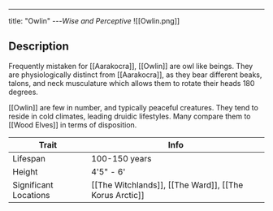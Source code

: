 ---
title: "Owlin"
---*Wise and Perceptive*
![[Owlin.png]]

## Description
Frequently mistaken for [[Aarakocra]], [[Owlin]] are owl like beings. They are physiologically distinct from [[Aarakocra]], as they bear different beaks, talons, and neck musculature which allows them to rotate their heads 180 degrees.

[[Owlin]] are few in number, and typically peaceful creatures. They tend to reside in cold climates, leading druidic lifestyles. Many compare them to [[Wood Elves]] in terms of disposition.

| Trait | Info |
| --- | --- |
| Lifespan | 100-150 years |
| Height | 4'5" - 6' |
| Significant Locations | [[The Witchlands]], [[The Ward]], [[The Korus Arctic]] |